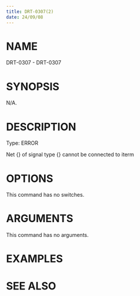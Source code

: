 ```yaml
---
title: DRT-0307(2)
date: 24/09/08
---
```


# NAME

DRT-0307 - DRT-0307

# SYNOPSIS

N/A.

# DESCRIPTION

Type: ERROR

Net {} of signal type {} cannot be connected to iterm

# OPTIONS

This command has no switches.

# ARGUMENTS

This command has no arguments.

# EXAMPLES

# SEE ALSO
